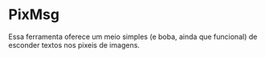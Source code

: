 # PixMsg
Essa ferramenta oferece um meio simples (e boba, ainda que funcional) de esconder textos nos pixeis de imagens.
